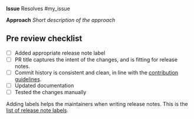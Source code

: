 **Issue**
Resolves #my_issue


**Approach**
_Short description of the approach_


## Pre review checklist

- [ ] Added appropriate release note label
- [ ] PR title captures the intent of the changes, and is fitting for release notes.
- [ ] Commit history is consistent and clean, in line with the [contribution guidelines](https://github.com/equinor/ert/blob/main/CONTRIBUTING.md).
- [ ] Updated documentation
- [ ] Tested the changes manually

Adding labels helps the maintainers when writing release notes. This is the [list of release note labels](https://github.com/equinor/ert/labels?q=release-notes).

